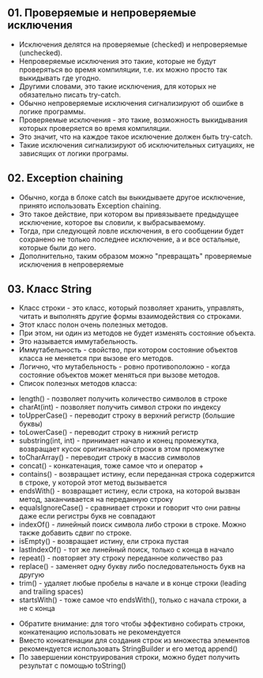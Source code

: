 ## 01. Проверяемые и непроверяемые исключения 
* Исключения делятся на проверяемые (checked) и непроверяемые (unchecked).
* Непроверяемые исключения это такие, которые не будут проверяться во время компиляции, т.е. их можно
просто так выкидывать где угодно.
* Другими словами, это такие исключения, для которых не обязательно писать try-catch.
* Обычно непроверяемые исключения сигнализируют об ошибке в логике программы.
* Проверяемые исключения - это такие, возможность выкидывания которых проверяется во время компиляции.
* Это значит, что на каждое такое исключение должен быть try-catch.
* Такие исключения сигнализируют об исключительных ситуациях, не зависящих от логики програмы.

## 02. Exception chaining
* Обычно, когда в блоке catch вы выкидываете другое исключение, принято использовать Exception chaining.
* Это такое действие, при котором вы привязываете предыдущее исключение, которое вы словили, к выбрасываемому.
* Тогда, при следующей ловле исключения, в его сообщении будет сохранено не только последнее исключение, а и все остальные,
которые были до него.
* Дополнительно, таким образом можно "превращать" проверяемые исключения в непроверяемые

## 03. Класс String
* Класс строки - это класс, который позволяет хранить, управлять, читать и выполнять другие формы взаимодействия со строками.
* Этот класс полон очень полезных методов.
* При этом, ни один из методов не будет изменять состояние объекта.
* Это называется иммутабельность.
* Иммутабельность - свойство, при котором состояние объектов класса не меняется при вызове его методов.
* Логично, что мутабельность - ровно противоположно - когда состояние объектов может меняться при вызове методов.
* Список полезных методов класса:

- length() - позволяет получить количество символов в строке
- charAt(int) - позволяет получить символ строки по индексу
- toUpperCase() - переводит строку в верхний регистр (большие буквы)
- toLowerCase() - переводит строку в нижний регистр
- substring(int, int) - принимает начало и конец промежутка, возвращает кусок оригинальной строки в этом промежутке
- toCharArray() - переводит строку в массив символов
- concat() - конкатенация, тоже самое что и оператор +
- contains() - возвращает истину, если переданная строка содержится в строке, у которой этот метод вызывается
- endsWith() - возвращает истину, если строка, на которой вызван метод, заканчивается на переданную строку
- equalsIgnoreCase() - сравнивает строки и говорит что они равны даже если регистры букв не совпадают
- indexOf() - линейный поиск символа либо строки в строке. Можно также добавить сдвиг по строке.
- isEmpty() - возвращает истину, ели строка пустая
- lastIndexOf() - тот же линейный поиск, только с конца в начало
- repeat() - повторяет эту строку переданное количество раз
- replace() - заменяет одну букву либо последовательность букв на другую
- trim() - удаляет любые пробелы в начале и в конце строки (leading and trailing spaces)
- startsWith() - тоже самое что endsWith(), только с начала строки, а не с конца

* Обратите внимание: для того чтобы эффективно собирать строки, конкатенацию использовать не рекомендуется
* Вместо конкатенации для создания строк из множества элементов рекомендуется использовать StringBuilder и его метод
append()
* По завершении конструирования строки, можно будет получить результат с помощью toString()